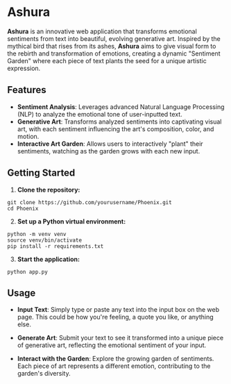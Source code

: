 # Ashura

**Ashura** is an innovative web application that transforms emotional sentiments from text into beautiful, evolving generative art. Inspired by the mythical bird that rises from its ashes, **Ashura** aims to give visual form to the rebirth and transformation of emotions, creating a dynamic "Sentiment Garden" where each piece of text plants the seed for a unique artistic expression.

## Features

- **Sentiment Analysis**: Leverages advanced Natural Language Processing (NLP) to analyze the emotional tone of user-inputted text.
- **Generative Art**: Transforms analyzed sentiments into captivating visual art, with each sentiment influencing the art's composition, color, and motion.
- **Interactive Art Garden**: Allows users to interactively "plant" their sentiments, watching as the garden grows with each new input.

## Getting Started

1. **Clone the repository:**

```
git clone https://github.com/yourusername/Phoenix.git
cd Phoenix
```

2. **Set up a Python virtual environment:**

```
python -m venv venv
source venv/bin/activate
pip install -r requirements.txt
```

3. **Start the application:**

```
python app.py
```

## Usage

- **Input Text**: Simply type or paste any text into the input box on the web page. This could be how you're feeling, a quote you like, or anything else.

- **Generate Art**: Submit your text to see it transformed into a unique piece of generative art, reflecting the emotional sentiment of your input.

- **Interact with the Garden**: Explore the growing garden of sentiments. Each piece of art represents a different emotion, contributing to the garden's diversity.
